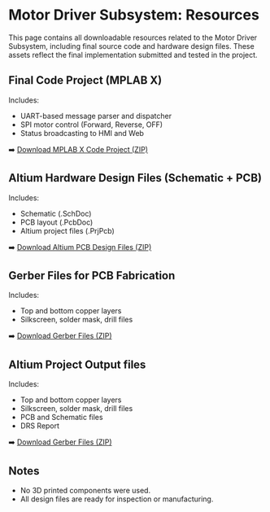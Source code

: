 
# Motor Driver Subsystem: Resources

This page contains all downloadable resources related to the Motor Driver Subsystem, including final source code and hardware design files. These assets reflect the final implementation submitted and tested in the project.

## Final Code Project (MPLAB X)
Includes:
- UART-based message parser and dispatcher
- SPI motor control (Forward, Reverse, OFF)
- Status broadcasting to HMI and Web

➡️ [Download MPLAB X Code Project (ZIP)](./Motor_classics.zip)

## Altium Hardware Design Files (Schematic + PCB)
Includes:
- Schematic (.SchDoc)
- PCB layout (.PcbDoc)
- Altium project files (.PrjPcb)

➡️ [Download Altium PCB Design Files (ZIP)](./Motor_Subsystem.zip)

## Gerber Files for PCB Fabrication
Includes:
- Top and bottom copper layers
- Silkscreen, solder mask, drill files

➡️ [Download Gerber Files (ZIP)](./SK_Gerber.zip)

## Altium Project Output files
Includes:
- Top and bottom copper layers
- Silkscreen, solder mask, drill files
- PCB and Schematic files
- DRS Report

➡️ [Download Gerber Files (ZIP)](./Project_SK.zip)

## Notes
- No 3D printed components were used.
- All design files are ready for inspection or manufacturing.
